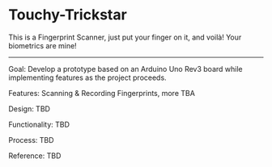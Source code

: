# Touchy-Trickstar
This is a Fingerprint Scanner, just put your finger on it, and voilà! Your biometrics are mine!

***************************************************************************************************

Goal: Develop a prototype based on an Arduino Uno Rev3 board while implementing features as the project proceeds.

Features: Scanning & Recording Fingerprints, more TBA

Design: TBD

Functionality: TBD

Process: TBD

Reference: TBD
